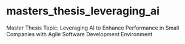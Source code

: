 # masters_thesis_leveraging_ai
Master Thesis Topic: Leveraging AI to Enhance Performance in Small Companies with Agile Software Development Environment
